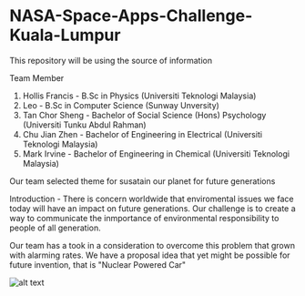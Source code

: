 # NASA-Space-Apps-Challenge-Kuala-Lumpur
This repository will be using the source of information 

Team Member
1) Hollis Francis - B.Sc in Physics (Universiti Teknologi Malaysia)
2) Leo - B.Sc in Computer Science (Sunway Unversity)
3) Tan Chor Sheng - Bachelor of Social Science (Hons) Psychology (Universiti Tunku Abdul Rahman)
4) Chu Jian Zhen - Bachelor of Engineering in Electrical (Universiti Teknologi Malaysia)
5) Mark Irvine - Bachelor of Engineering in Chemical (Universiti Teknologi Malaysia)


Our team selected theme for susatain our planet for future generations

Introduction - There is concern worldwide that enviromental issues we face today will have an impact on future generations. Our challenge is to create a way to communicate the inmportance of environmental responsibility to people of all generation.

Our team has a took in a consideration to overcome this problem that grown with alarming rates. We have a proposal idea that yet might be possible for future invention, that is "Nuclear Powered Car"

![alt text](https://github.com/holiz12/NASA-Space-Apps-Challenge-Kuala-Lumpur/blob/main/NASA-NERVA-diagram.jpg?raw=true)




